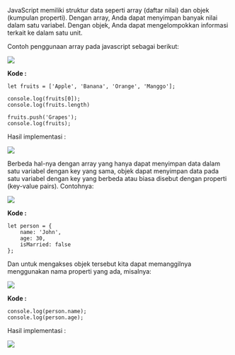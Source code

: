 JavaScript memiliki struktur data seperti array (daftar nilai) dan objek (kumpulan properti). Dengan array, Anda dapat menyimpan banyak nilai dalam satu variabel. Dengan objek, Anda dapat mengelompokkan informasi terkait ke dalam satu unit.

Contoh penggunaan array pada javascript sebagai berikut:

![](https://lh7-us.googleusercontent.com/docsz/AD_4nXeBl9ErOVgaKp2Oi4grEZMn0zb5wckrPdLcVXo_svInkrZJU28DO3vdcRlyTkLpoXWwUPBjmK_Sh3hoMP3R78bTud8nX54xhG0LOTYoMwv5hWdU4EnbNsj4o9_QRTkiFEKMPktzOteYc8oLu2sS82nvEVEuq4BblD0PJMVtlg?key=ESYW2iUyREQEYzkaKMR1vg)

**Kode :**

```
let fruits = ['Apple', 'Banana', 'Orange', 'Manggo'];

console.log(fruits[0]);
console.log(fruits.length)

fruits.push('Grapes');
console.log(fruits);
```
Hasil implementasi :

**![](https://lh7-rt.googleusercontent.com/docsz/AD_4nXe-TNuVVmXt-Xrv_b8vgJ_gLvFE3Ci2L_DwaijlBYqkdjyck75Jg8xFtOafA52Qxux3GU0Qw0h_wuMcnFo4eYZB8RoIJHjSRvxx3aTe_dQAEbmBda8kkyPpT_v2xa7BvFo22kwhSYkkQEPzv4atnymlJTXy?key=d3s-vJLBsYtwvRvGfZhdnw)**

Berbeda hal-nya dengan array yang hanya dapat menyimpan data dalam satu variabel dengan key yang sama, objek dapat menyimpan data pada satu variabel dengan key yang berbeda atau biasa disebut dengan properti (key-value pairs). Contohnya:

![](https://lh7-us.googleusercontent.com/docsz/AD_4nXeILTZX4i9fw4jXU00lv1oVcW37X3d2jMT1iljmYX9SXVKkYpkYwXI8kbhcGsOTqk4VSsgpbynXzY3b97rQ2s9S3UE8MM5n-HnmEP4Bq4nFBKh9gpBZLt30gTAAAsyXa7mu-g9nWUgWESdlLm6CdJEIQUJ_FR3Q6t6yQOHbiQ?key=ESYW2iUyREQEYzkaKMR1vg)

**Kode :**

```
let person = {
    name: 'John',
    age: 30,
    isMarried: false
};
```


Dan untuk mengakses objek tersebut kita dapat memanggilnya menggunakan nama properti yang ada, misalnya:

![](https://lh7-us.googleusercontent.com/docsz/AD_4nXfCDeZbuEHklbKuzHIFga1ZLSq4LyWnfRxUoZP8Qy0aXi6c7M71Y4VOAi5H_F_FA8iV-dr-xz3bO_lSfvBybeXV3QVL1q3WVqCrEWD7uutfaVZOc3F0OiRSWROMjMXpd-esx6-VlVhSc5-bk0hc25KYwaiEsztNA-36gnOjnA?key=ESYW2iUyREQEYzkaKMR1vg)

**Kode :**

```
console.log(person.name);
console.log(person.age);
```

Hasil implementasi :

**![](https://lh7-rt.googleusercontent.com/docsz/AD_4nXcMgNUZZeMIqf6qOs09o6NVsfWhwDHB9xUtmeXSR4Tw8GkRlw6rz80yZf9qFUkrSgtCyppE0cVA4_Rq6bGbDt8LQ5WPPwsQ4BH3R-MikZ6lVItBOTHW_bgY4Ny7B7lkE5TuvwQlAmMj5NmtMJdtWwKfnLrg?key=d3s-vJLBsYtwvRvGfZhdnw)**
